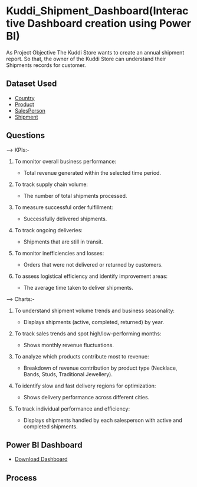 # Kuddi_Shipment_Dashboard(Interactive Dashboard creation using Power BI)
As Project Objective
The Kuddi Store wants to create an annual shipment report. So that, the owner of the Kuddi Store can understand their Shipments records for customer.

## Dataset Used
- <a href="https://github.com/shrustijasani/Kuddi_Shipment_Dashboard/blob/main/Country.xlsx">Country</a>
- <a href="https://github.com/shrustijasani/Kuddi_Shipment_Dashboard/blob/main/Product.xlsx">Product</a>
- <a href="https://github.com/shrustijasani/Kuddi_Shipment_Dashboard/blob/main/SalesPerson.xlsx">SalesPerson</a>
- <a href="https://github.com/shrustijasani/Kuddi_Shipment_Dashboard/blob/main/Shipment.xlsx">Shipment</a>

## Questions

--> KPIs:-

1. To monitor overall business performance:
   - Total revenue generated within the selected time period.
     
2. To track supply chain volume:
   - The number of total shipments processed.
   
3. To measure successful order fulfillment:
   - Successfully delivered shipments.
   
4. To track ongoing deliveries:
   - Shipments that are still in transit.
     
5. To monitor inefficiencies and losses:
   - Orders that were not delivered or returned by customers.
     
6. To assess logistical efficiency and identify improvement areas:
   - The average time taken to deliver shipments.

--> Charts:-

1. To understand shipment volume trends and business seasonality:
   - Displays shipments (active, completed, returned) by year.

2. To track sales trends and spot high/low-performing months:
   - Shows monthly revenue fluctuations.
    
3. To analyze which products contribute most to revenue:
   - Breakdown of revenue contribution by product type (Necklace, Bands, Studs, Traditional Jewellery).
    
4. To identify slow and fast delivery regions for optimization:
   - Shows delivery performance across different cities.
    
5. To track individual performance and efficiency:
   - Displays shipments handled by each salesperson with active and completed shipments.

## Power BI Dashboard
- <a href="(https://github.com/shrustijasani/Kuddi_Shipment_Dashboard/blob/main/Kuddi%20Shipment.pbix)">Download Dashboard</a>

## Process

